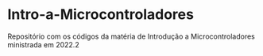 # Intro-a-Microcontroladores
Repositório com os códigos da matéria de Introdução a Microcontroladores ministrada em 2022.2

